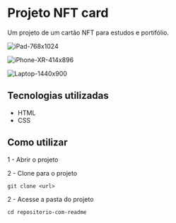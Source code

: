 # Projeto NFT card

Um projeto de um cartão NFT para estudos e portifólio.

![iPad-768x1024](https://user-images.githubusercontent.com/70813102/233705178-085aa7b1-3b96-4637-b41f-d3e5479583e9.png)

![iPhone-XR-414x896](https://user-images.githubusercontent.com/70813102/233705089-07e8974b-49a2-4814-9a62-e53f22014aca.png)

![Laptop-1440x900](https://user-images.githubusercontent.com/70813102/233704961-3c6c0e95-c1d9-45ad-ae65-a207186f6eab.png)

## Tecnologias utilizadas

- HTML
- CSS

## Como utilizar

1 - Abrir o projeto




2 - Clone para o projeto

```
git clone <url>
```

2 - Acesse a pasta do projeto

```
cd repositorio-com-readme
```
